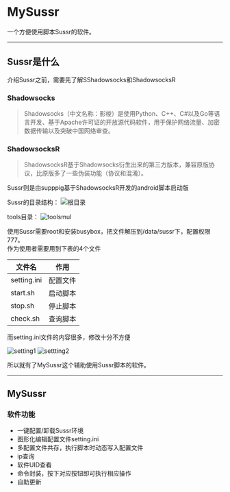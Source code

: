 # MySussr
一个方便使用脚本Sussr的软件。
***
## Sussr是什么
 介绍Sussr之前，需要先了解SShadowsocks和ShadowsocksR
### Shadowsocks
>Shadowsocks（中文名称：影梭）是使用Python、C++、C#以及Go等语言开发、基于Apache许可证的开放源代码软件，用于保护网络流量、加密数据传输以及突破中国网络审查。

### ShadowsocksR
>ShadowsocksR基于Shadowsocks衍生出来的第三方版本，兼容原版协议，比原版多了一些伪装功能（协议和混淆）。



Sussr则是由supppig基于ShadowsocksR开发的android脚本启动版

Sussr的目录结构：
![根目录](http://i4.buimg.com/567571/8d0d4449508f990f.png)

tools目录：
![toolsmul](http://i1.piimg.com/567571/b877e9f31be9d1eb.png)

使用Sussr需要root和安装busybox，把文件解压到/data/sussr下，配置权限777。      
作为使用者需要用到下表的4个文件  

文件名 | 作用
---|---
setting.ini |  配置文件 
start.sh   |  启动脚本
stop.sh    |  停止脚本
check.sh   |  查询脚本

而setting.ini文件的内容很多，修改十分不方便

![setting1](http://i4.buimg.com/567571/9692f1200d355330.png)
![settting2](http://i1.piimg.com/567571/2fc83f1113fab288.png)

所以就有了MySussr这个辅助使用Sussr脚本的软件。

****
## MySussr
 ### 软件功能
-  一键配置/卸载Sussr环境
-  图形化编辑配置文件setting.ini
-  多配置文件共存，执行脚本时动态写入配置文件
-  ip查询
-  软件UID查看
-  命令封装，按下对应按钮即可执行相应操作
-  自助更新

